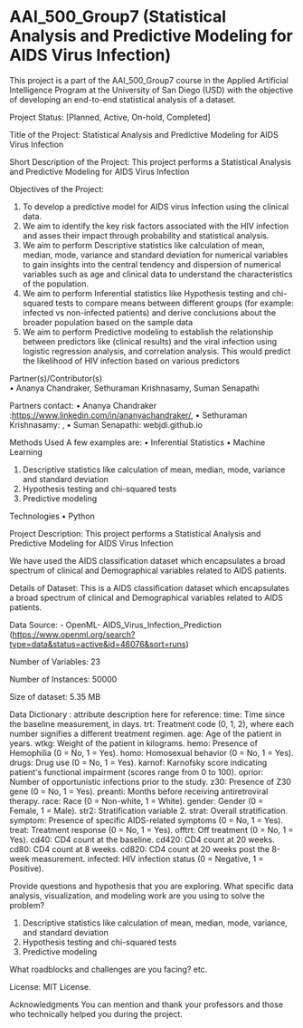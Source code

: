 # AAI_500_Group7 (Statistical Analysis and Predictive Modeling for AIDS Virus Infection)
This project is a part of the AAI_500_Group7 course in the Applied Artificial Intelligence Program at the University of San Diego (USD) with the objective of developing an end-to-end statistical analysis of a dataset.

Project Status: [Planned, Active, On-hold, Completed]

 Title of the Project: Statistical Analysis and Predictive Modeling for AIDS Virus Infection

 Short Description of the Project: This project performs a Statistical Analysis and Predictive Modeling for AIDS Virus Infection

 Objectives of the Project: 
1) To develop a predictive model for AIDS virus Infection using the clinical data.
2) We aim to identify the key risk factors associated with the HIV infection and asses their impact
   through probability and statistical analysis. 
3) We aim to perform Descriptive statistics like calculation of mean, median, mode, variance and 
   standard deviation for numerical variables to gain insights into the central tendency and dispersion 
   of numerical variables such as age and clinical data to understand the characteristics of the population. 
4) We aim to perform Inferential statistics like Hypothesis testing and chi-squared tests
   to compare means between different groups (for example: infected vs non-infected patients)
   and derive conclusions about the broader population based on the sample data
5) We aim to perform Predictive modeling to establish the relationship between predictors 
   like (clinical results) and the viral infection using logistic regression analysis, and correlation analysis.
   This would predict the likelihood of HIV infection based on various predictors

Partner(s)/Contributor(s)  
•	Ananya Chandraker, Sethuraman Krishnasamy, Suman Senapathi

Partners contact:
•	Ananya Chandraker :https://www.linkedin.com/in/ananyachandraker/,
•	Sethuraman Krishnasamy: , 
•	Suman Senapathi: webjdi.github.io 

Methods Used
A few examples are:
•	Inferential Statistics
•	Machine Learning
 1. Descriptive statistics like calculation of mean, median, mode, variance and standard deviation
 2. Hypothesis testing and chi-squared tests
 3. Predictive modeling

Technologies
•	Python

Project Description: 
This project performs a Statistical Analysis and Predictive Modeling for AIDS Virus Infection

We have used  the AIDS classification dataset which encapsulates a broad spectrum of clinical and Demographical variables related to AIDS patients.

Details of Dataset:
This is a AIDS classification dataset which encapsulates a broad spectrum of clinical and Demographical variables related to AIDS patients.

Data Source: - OpenML- AIDS_Virus_Infection_Prediction (https://www.openml.org/search?type=data&status=active&id=46076&sort=runs)

Number of Variables: 23

Number of Instances: 50000

Size of dataset: 5.35 MB

Data Dictionary :
attribute description here for reference:
time: Time since the baseline measurement, in days.
trt: Treatment code (0, 1, 2), where each number signifies a different treatment regimen.
age: Age of the patient in years.
wtkg: Weight of the patient in kilograms.
hemo: Presence of Hemophilia (0 = No, 1 = Yes).
homo: Homosexual behavior (0 = No, 1 = Yes).
drugs: Drug use (0 = No, 1 = Yes).
karnof: Karnofsky score indicating patient's functional impairment (scores range from 0 to 100).
oprior: Number of opportunistic infections prior to the study.
z30: Presence of Z30 gene (0 = No, 1 = Yes).
preanti: Months before receiving antiretroviral therapy.
race: Race (0 = Non-white, 1 = White).
gender: Gender (0 = Female, 1 = Male).
str2: Stratification variable 2.
strat: Overall stratification.
symptom: Presence of specific AIDS-related symptoms (0 = No, 1 = Yes).
treat: Treatment response (0 = No, 1 = Yes).
offtrt: Off treatment (0 = No, 1 = Yes).
cd40: CD4 count at the baseline.
cd420: CD4 count at 20 weeks.
cd80: CD4 count at 8 weeks.
cd820: CD4 count at 20 weeks post the 8-week measurement.
infected: HIV infection status (0 = Negative, 1 = Positive).


Provide questions and hypothesis that you are exploring. What specific data analysis, visualization, and modeling work are you using to solve the problem? 

1. Descriptive statistics like calculation of mean, median, mode, variance, and standard deviation
2. Hypothesis testing and chi-squared tests
3. Predictive modeling

What roadblocks and challenges are you facing? etc. 

License: MIT License. 

Acknowledgments
You can mention and thank your professors and those who technically helped you during the project.

